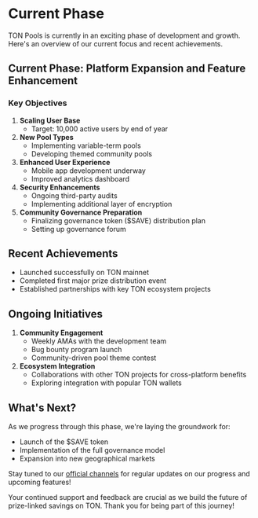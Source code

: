 # Current Phase

TON Pools is currently in an exciting phase of development and growth. Here's an overview of our current focus and recent achievements.

## Current Phase: Platform Expansion and Feature Enhancement

### Key Objectives

1. **Scaling User Base**
   * Target: 10,000 active users by end of year
2. **New Pool Types**
   * Implementing variable-term pools
   * Developing themed community pools
3. **Enhanced User Experience**
   * Mobile app development underway
   * Improved analytics dashboard
4. **Security Enhancements**
   * Ongoing third-party audits
   * Implementing additional layer of encryption
5. **Community Governance Preparation**
   * Finalizing governance token ($SAVE) distribution plan
   * Setting up governance forum

## Recent Achievements

* Launched successfully on TON mainnet
* Completed first major prize distribution event
* Established partnerships with key TON ecosystem projects

## Ongoing Initiatives

1. **Community Engagement**
   * Weekly AMAs with the development team
   * Bug bounty program launch
   * Community-driven pool theme contest
2. **Ecosystem Integration**
   * Collaborations with other TON projects for cross-platform benefits
   * Exploring integration with popular TON wallets

## What's Next?

As we progress through this phase, we're laying the groundwork for:

* Launch of the $SAVE token
* Implementation of the full governance model
* Expansion into new geographical markets

Stay tuned to our [official channels](link-to-channels/) for regular updates on our progress and upcoming features!

Your continued support and feedback are crucial as we build the future of prize-linked savings on TON. Thank you for being part of this journey!
